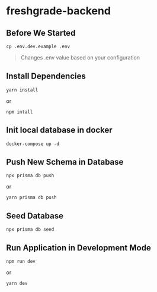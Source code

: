 # freshgrade-backend
## Before We Started
```
cp .env.dev.example .env
```
> Changes .env value based on your configuration
## Install Dependencies
```
yarn install
```
or
```
npm intall
```
## Init local database in docker
```
docker-compose up -d
```
## Push New Schema in Database
```
npx prisma db push
```
or
```
yarn prisma db push
```
## Seed Database
```
npx prisma db seed
```
## Run Application in Development Mode
```
npm run dev
```
or
```
yarn dev
```